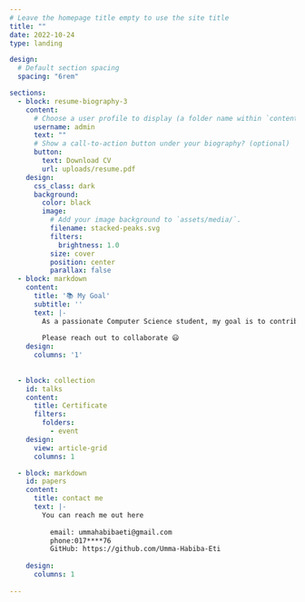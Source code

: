 ```yaml
---
# Leave the homepage title empty to use the site title
title: ""
date: 2022-10-24
type: landing

design:
  # Default section spacing 
  spacing: "6rem"

sections:
  - block: resume-biography-3
    content:
      # Choose a user profile to display (a folder name within `content/authors/`)
      username: admin
      text: ""
      # Show a call-to-action button under your biography? (optional)
      button:
        text: Download CV
        url: uploads/resume.pdf
    design:
      css_class: dark
      background:
        color: black
        image:
          # Add your image background to `assets/media/`.
          filename: stacked-peaks.svg
          filters:
            brightness: 1.0
          size: cover
          position: center
          parallax: false
  - block: markdown
    content:
      title: '📚 My Goal'
      subtitle: ''
      text: |-
        As a passionate Computer Science student, my goal is to contribute to the advancement of robotics and machine learning by developing intelligent systems that can solve real-world problems. I aim to deepen my expertise in artificial intelligence, control systems, and embedded technologies, while leveraging my creativity and technical skills to design innovative and autonomous robotic solutions. By combining the power of robotics and machine learning, I aspire to work on projects that enhance automation, improve human lives, and pave the way for cutting-edge technological breakthroughs
        
        Please reach out to collaborate 😃
    design:
      columns: '1'
 
 
  - block: collection
    id: talks
    content:
      title: Certificate
      filters:
        folders:
          - event
    design:
      view: article-grid
      columns: 1

  - block: markdown
    id: papers
    content:
      title: contact me
      text: |-
        You can reach me out here
    
          email: ummahabibaeti@gmail.com    
          phone:017****76    
          GitHub: https://github.com/Umma-Habiba-Eti
    
    design:     
      columns: 1
  
---
```

